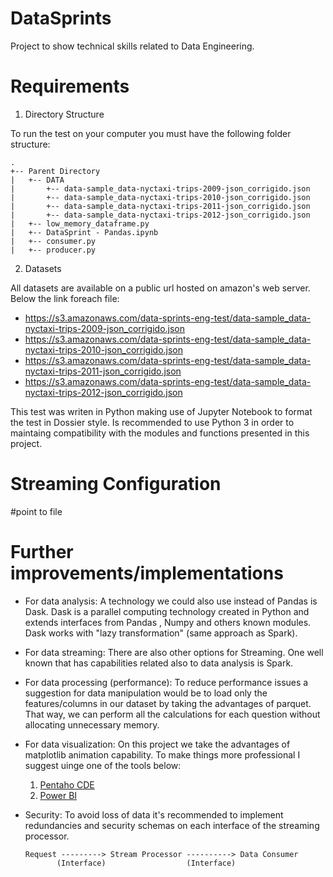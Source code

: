 # DataSprints

Project to show technical skills related to Data Engineering.

# Requirements

1. Directory Structure

To run the test on your computer you must have the following folder structure:
```
.
+-- Parent Directory
|   +-- DATA
|       +-- data-sample_data-nyctaxi-trips-2009-json_corrigido.json
|       +-- data-sample_data-nyctaxi-trips-2010-json_corrigido.json
|       +-- data-sample_data-nyctaxi-trips-2011-json_corrigido.json
|       +-- data-sample_data-nyctaxi-trips-2012-json_corrigido.json
|   +-- low_memory_dataframe.py
|   +-- DataSprint - Pandas.ipynb
|   +-- consumer.py
|   +-- producer.py
```

2. Datasets

All datasets are available on a public url hosted on amazon's web server. Below the link foreach file:
- https://s3.amazonaws.com/data-sprints-eng-test/data-sample_data-nyctaxi-trips-2009-json_corrigido.json
- https://s3.amazonaws.com/data-sprints-eng-test/data-sample_data-nyctaxi-trips-2010-json_corrigido.json
- https://s3.amazonaws.com/data-sprints-eng-test/data-sample_data-nyctaxi-trips-2011-json_corrigido.json
- https://s3.amazonaws.com/data-sprints-eng-test/data-sample_data-nyctaxi-trips-2012-json_corrigido.json

This test was writen in Python making use of Jupyter Notebook to format the test in Dossier style. Is recommended to use Python 3 in order to maintaing compatibility with the modules and functions presented in this project.

# Streaming Configuration
#point to file

# Further improvements/implementations

- For data analysis: A technology we could also use instead of Pandas is Dask. Dask is a parallel computing technology created in Python and extends interfaces from Pandas , Numpy and others known modules. Dask works with "lazy transformation" (same approach as Spark).

- For data streaming: There are also other options for Streaming. One well known that has capabilities related also to data analysis is Spark.

- For data processing (performance): To reduce performance issues a suggestion for data manipulation would be to load only the features/columns in our dataset by taking the advantages of parquet. That way, we can perform all the calculations for each question without allocating unnecessary memory.

- For data visualization: On this project we take the advantages of matplotlib animation capability. To make things more professional I suggest uinge one of the tools below:
  1. <a href="https://help.pentaho.com/Documentation/7.0/0R0/CTools/CDE_Dashboard_Overview">Pentaho CDE</a>
  2. <a href="https://powerbi.microsoft.com/en-us/">Power BI</a>

- Security: To avoid loss of data it's recommended to implement redundancies and security schemas on each interface of the streaming processor.

  ```flow 
  Request ---------> Stream Processor ----------> Data Consumer
         (Interface)                  (Interface)
  ```
 
